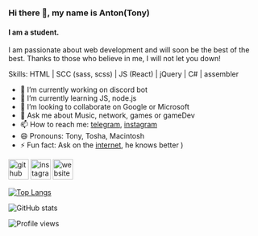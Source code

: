 ### Hi there 👋, my name is Anton(Tony)
#### I am a student.
I am passionate about web development and will soon be the best of the best. Thanks to those who believe in me, I will not let you down!

Skills: HTML | SCC (sass, scss) | JS (React) | jQuery | C# | assembler

- 🔭 I’m currently working on discord bot 
- 🌱 I’m currently learning JS, node.js 
- 👯 I’m looking to collaborate on Google or Microsoft 
- 💬 Ask me about Music, network, games or gameDev 
- 📫 How to reach me: [telegram](http://https://t.me/smolla), [instagram](https://www.instagram.com/sm011a/?hl=ru) 
- 😄 Pronouns: Tony, Tosha, Macintosh 
- ⚡ Fun fact: Ask on the [internet](http://google.com), he knows better ) 


[<img src='https://cdn.jsdelivr.net/npm/simple-icons@3.0.1/icons/github.svg' alt='github' height='40'>](https://github.com/sm011a)  [<img src='https://cdn.jsdelivr.net/npm/simple-icons@3.0.1/icons/instagram.svg' alt='instagram' height='40'>](https://www.instagram.com/sm011a/)  [<img src='https://cdn.jsdelivr.net/npm/simple-icons@3.0.1/icons/icloud.svg' alt='website' height='40'>](https://soundcloud.com/sm011a)  

[![Top Langs](https://github-readme-stats.vercel.app/api/top-langs/?username=sm011a)](https://github.com/anuraghazra/github-readme-stats)

![GitHub stats](https://github-readme-stats.vercel.app/api?username=sm011a&show_icons=true&theme=onedark)  

![Profile views](https://gpvc.arturio.dev/sm011a)  
